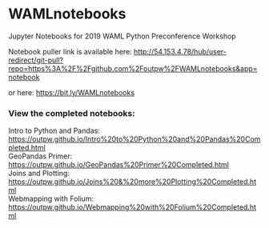 # WAMLnotebooks
Jupyter Notebooks for 2019 WAML Python Preconference Workshop

Notebook puller link is available here: http://54.153.4.78/hub/user-redirect/git-pull?repo=https%3A%2F%2Fgithub.com%2Foutpw%2FWAMLnotebooks&app=notebook 

or here: https://bit.ly/WAMLnotebooks

### View the completed notebooks:

Intro to Python and Pandas: https://outpw.github.io/Intro%20to%20Python%20and%20Pandas%20Completed.html  
GeoPandas Primer: https://outpw.github.io/GeoPandas%20Primer%20Completed.html  
Joins and Plotting: https://outpw.github.io/Joins%20&%20more%20Plotting%20Completed.html  
Webmapping with Folium: https://outpw.github.io/Webmapping%20with%20Folium%20Completed.html    
